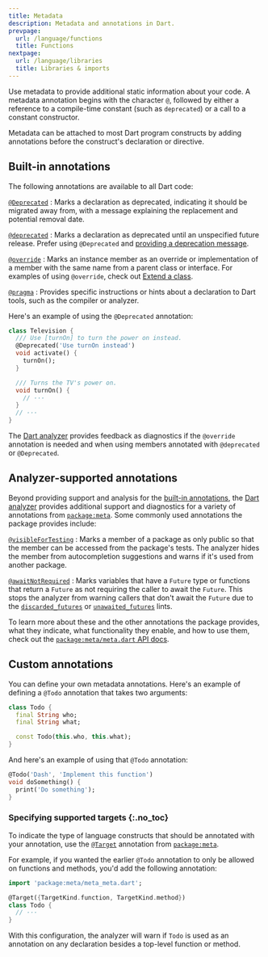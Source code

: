```yaml
---
title: Metadata
description: Metadata and annotations in Dart.
prevpage:
  url: /language/functions
  title: Functions
nextpage:
  url: /language/libraries
  title: Libraries & imports
---
```



Use metadata to provide additional static information about your code.
A metadata annotation begins with the character `@`, followed by either
a reference to a compile-time constant (such as `deprecated`) or
a call to a constant constructor.

Metadata can be attached to most Dart program constructs by
adding annotations before the construct's declaration or directive.

## Built-in annotations

The following annotations are available to all Dart code:

[`@Deprecated`][]
: Marks a declaration as deprecated,
  indicating it should be migrated away from,
  with a message explaining the replacement and potential removal date.

[`@deprecated`][]
: Marks a declaration as deprecated until an unspecified future release.
  Prefer using `@Deprecated` and [providing a deprecation message][].

[`@override`][]
: Marks an instance member as an override or implementation of
  a member with the same name from a parent class or interface.
  For examples of using `@override`, check out [Extend a class][].

[`@pragma`][]
: Provides specific instructions or hints about a declaration to
  Dart tools, such as the compiler or analyzer.

Here's an example of using the `@Deprecated` annotation:

<?code-excerpt "misc/lib/language_tour/metadata/television.dart (deprecated)"?>
```dart highlightLines=3
class Television {
  /// Use [turnOn] to turn the power on instead.
  @Deprecated('Use turnOn instead')
  void activate() {
    turnOn();
  }

  /// Turns the TV's power on.
  void turnOn() {
    // ···
  }
  // ···
}
```

The [Dart analyzer][] provides feedback as diagnostics if
the `@override` annotation is needed and when using
members annotated with `@deprecated` or `@Deprecated`.

[`@Deprecated`]: {{site.dart-api}}/dart-core/Deprecated-class.html
[`@deprecated`]: {{site.dart-api}}/dart-core/deprecated-constant.html
[`@override`]: {{site.dart-api}}/dart-core/override-constant.html
[`@pragma`]: {{site.dart-api}}/dart-core/pragma-class.html
[providing a deprecation message]: /tools/linter-rules/provide_deprecation_message
[Extend a class]: /language/extend
[Dart analyzer]: /tools/analysis

## Analyzer-supported annotations

Beyond providing support and analysis for the [built-in annotations][],
the [Dart analyzer][] provides additional support and diagnostics for
a variety of annotations from [`package:meta`][].
Some commonly used annotations the package provides include:

[`@visibleForTesting`][]
: Marks a member of a package as only public so that
  the member can be accessed from the package's tests.
  The analyzer hides the member from autocompletion suggestions
  and warns if it's used from another package.

[`@awaitNotRequired`][]
: Marks variables that have a `Future` type or functions that return a `Future`
  as not requiring the caller to await the `Future`.
  This stops the analyzer from warning callers that don't await the `Future`
  due to the [`discarded_futures`][] or [`unawaited_futures`][] lints.

To learn more about these and the other annotations the package provides,
what they indicate, what functionality they enable, and how to use them,
check out the [`package:meta/meta.dart` API docs][meta-api].

[built-in annotations]: #built-in-annotations
[Dart analyzer]: /tools/analysis
[`@visibleForTesting`]: {{site.pub-api}}/meta/latest/meta/visibleForTesting-constant.html
[`@awaitNotRequired`]: {{site.pub-api}}/meta/latest/meta/awaitNotRequired-constant.html
[`discarded_futures`]: /tools/linter-rules/discarded_futures
[`unawaited_futures`]: /tools/linter-rules/unawaited_futures
[meta-api]: {{site.pub-api}}/meta/latest/meta/meta-library.html

## Custom annotations

You can define your own metadata annotations. Here's an example of
defining a `@Todo` annotation that takes two arguments:

<?code-excerpt "misc/lib/language_tour/metadata/todo.dart (definition)"?>
```dart
class Todo {
  final String who;
  final String what;

  const Todo(this.who, this.what);
}
```

And here's an example of using that `@Todo` annotation:

<?code-excerpt "misc/lib/language_tour/metadata/misc.dart (usage)"?>
```dart highlightLines=1
@Todo('Dash', 'Implement this function')
void doSomething() {
  print('Do something');
}
```

### Specifying supported targets {:.no_toc}

To indicate the type of language constructs that
should be annotated with your annotation,
use the [`@Target`][] annotation from [`package:meta`][].

For example, if you wanted the earlier `@Todo` annotation to
only be allowed on functions and methods,
you'd add the following annotation:

<?code-excerpt "misc/lib/language_tour/metadata/todo.dart (target-kinds)"?>
```dart highlightLines=3
import 'package:meta/meta_meta.dart';

@Target({TargetKind.function, TargetKind.method})
class Todo {
  // ···
}
```

With this configuration, the analyzer will warn if `Todo` is used as
an annotation on any declaration besides a top-level function or method.

[`@Target`]: {{site.pub-api}}/meta/latest/meta_meta/Target-class.html
[`package:meta`]: {{site.pub-pkg}}/meta
